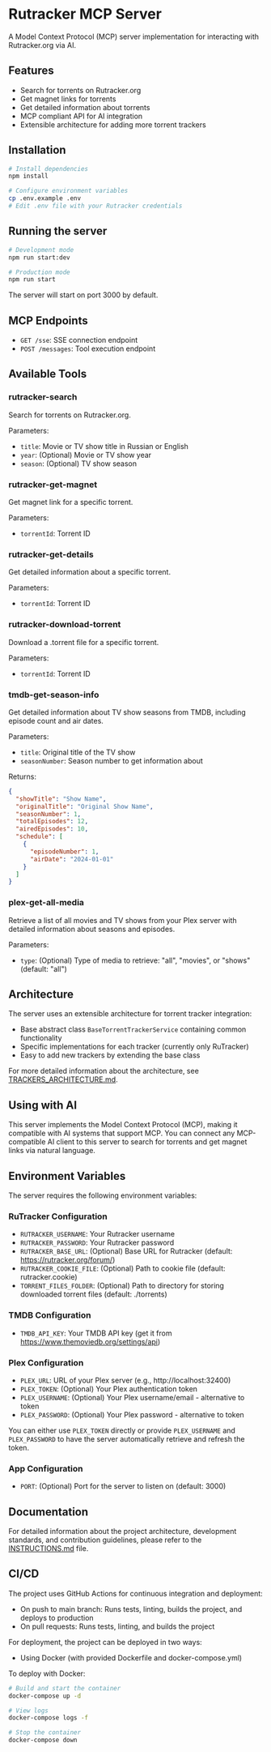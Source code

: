 # Rutracker MCP Server

A Model Context Protocol (MCP) server implementation for interacting with Rutracker.org via AI.

## Features

- Search for torrents on Rutracker.org
- Get magnet links for torrents
- Get detailed information about torrents
- MCP compliant API for AI integration
- Extensible architecture for adding more torrent trackers

## Installation

```bash
# Install dependencies
npm install

# Configure environment variables
cp .env.example .env
# Edit .env file with your Rutracker credentials
```

## Running the server

```bash
# Development mode
npm run start:dev

# Production mode
npm run start
```

The server will start on port 3000 by default.

## MCP Endpoints

- `GET /sse`: SSE connection endpoint
- `POST /messages`: Tool execution endpoint

## Available Tools

### rutracker-search

Search for torrents on Rutracker.org.

Parameters:

- `title`: Movie or TV show title in Russian or English
- `year`: (Optional) Movie or TV show year
- `season`: (Optional) TV show season

### rutracker-get-magnet

Get magnet link for a specific torrent.

Parameters:

- `torrentId`: Torrent ID

### rutracker-get-details

Get detailed information about a specific torrent.

Parameters:

- `torrentId`: Torrent ID

### rutracker-download-torrent

Download a .torrent file for a specific torrent.

Parameters:

- `torrentId`: Torrent ID

### tmdb-get-season-info

Get detailed information about TV show seasons from TMDB, including episode count and air dates.

Parameters:

- `title`: Original title of the TV show
- `seasonNumber`: Season number to get information about

Returns:

```json
{
  "showTitle": "Show Name",
  "originalTitle": "Original Show Name",
  "seasonNumber": 1,
  "totalEpisodes": 12,
  "airedEpisodes": 10,
  "schedule": [
    {
      "episodeNumber": 1,
      "airDate": "2024-01-01"
    }
  ]
}
```

### plex-get-all-media

Retrieve a list of all movies and TV shows from your Plex server with detailed information about seasons and episodes.

Parameters:

- `type`: (Optional) Type of media to retrieve: "all", "movies", or "shows" (default: "all")

## Architecture

The server uses an extensible architecture for torrent tracker integration:

- Base abstract class `BaseTorrentTrackerService` containing common functionality
- Specific implementations for each tracker (currently only RuTracker)
- Easy to add new trackers by extending the base class

For more detailed information about the architecture, see [TRACKERS_ARCHITECTURE.md](./docs/TRACKERS_ARCHITECTURE.md).

## Using with AI

This server implements the Model Context Protocol (MCP), making it compatible with AI systems that support MCP. You can connect any MCP-compatible AI client to this server to search for torrents and get magnet links via natural language.

## Environment Variables

The server requires the following environment variables:

### RuTracker Configuration

- `RUTRACKER_USERNAME`: Your Rutracker username
- `RUTRACKER_PASSWORD`: Your Rutracker password
- `RUTRACKER_BASE_URL`: (Optional) Base URL for Rutracker (default: https://rutracker.org/forum/)
- `RUTRACKER_COOKIE_FILE`: (Optional) Path to cookie file (default: rutracker.cookie)
- `TORRENT_FILES_FOLDER`: (Optional) Path to directory for storing downloaded torrent files (default: ./torrents)

### TMDB Configuration

- `TMDB_API_KEY`: Your TMDB API key (get it from https://www.themoviedb.org/settings/api)

### Plex Configuration

- `PLEX_URL`: URL of your Plex server (e.g., http://localhost:32400)
- `PLEX_TOKEN`: (Optional) Your Plex authentication token
- `PLEX_USERNAME`: (Optional) Your Plex username/email - alternative to token
- `PLEX_PASSWORD`: (Optional) Your Plex password - alternative to token

You can either use `PLEX_TOKEN` directly or provide `PLEX_USERNAME` and `PLEX_PASSWORD` to have the server automatically retrieve and refresh the token.

### App Configuration

- `PORT`: (Optional) Port for the server to listen on (default: 3000)

## Documentation

For detailed information about the project architecture, development standards, and contribution guidelines, please refer to the [INSTRUCTIONS.md](./INSTRUCTIONS.md) file.

## CI/CD

The project uses GitHub Actions for continuous integration and deployment:

- On push to main branch: Runs tests, linting, builds the project, and deploys to production
- On pull requests: Runs tests, linting, and builds the project

For deployment, the project can be deployed in two ways:

- Using Docker (with provided Dockerfile and docker-compose.yml)

To deploy with Docker:

```bash
# Build and start the container
docker-compose up -d

# View logs
docker-compose logs -f

# Stop the container
docker-compose down
```
